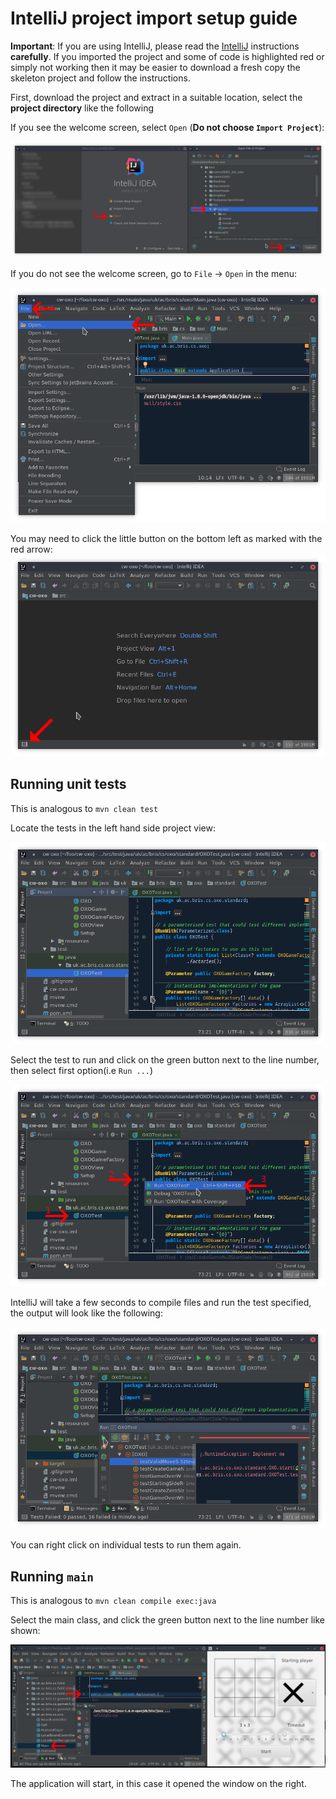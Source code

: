 IntelliJ project import setup guide
====================================


**Important**: If you are using IntelliJ, please read the [IntelliJ](guides/INTELLIJ.md)
instructions **carefully**. If you imported the project and some of code is highlighted red or
simply not working then it may be easier to download a fresh copy the skeleton project and follow
the instructions.

First, download the project and extract in a suitable location, select the **project directory**
like the following

If you see the welcome screen, select `Open` (**Do not choose `Import Project`**):

![](intellij_tutorial/2-ann.png)

If you do not see the welcome screen, go to `File` -> `Open` in the menu:

![](intellij_tutorial/1-1-ann.png)

You may need to click the little button on the bottom left as marked with the red arrow:
![](intellij_tutorial/3-ann.png)

## Running unit tests

This is analogous to `mvn clean test`

Locate the tests in the left hand side project view:

![](intellij_tutorial/4-ann.png)

Select the test to run and click on the green button next to the line number, then select first
option(i.e `Run ...`)

![](intellij_tutorial/5-ann.png)

IntelliJ will take a few seconds to compile files and run the test specified, the output will look
like the following:

![](intellij_tutorial/6-ann.png)

You can right click on individual tests to run them again.

## Running `main`

This is analogous to `mvn clean compile exec:java`

Select the main class, and click the green button next to the line number like shown:

![](intellij_tutorial/7-ann.png)

The application will start, in this case it opened the window on the right.
